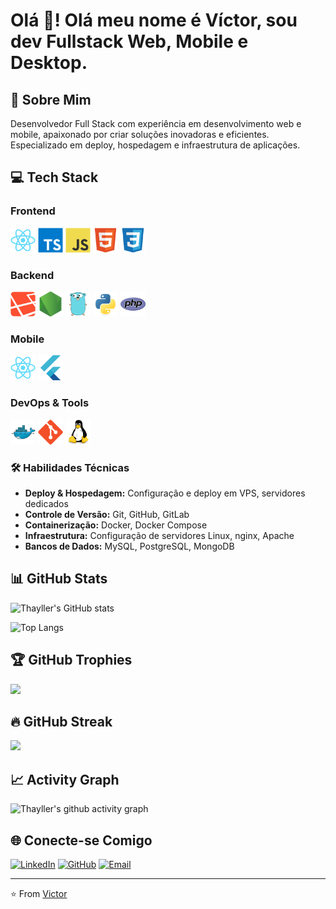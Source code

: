 # Olá 👋! Olá meu nome é Víctor, sou dev Fullstack Web, Mobile e Desktop.

## 🚀 Sobre Mim
Desenvolvedor Full Stack com experiência em desenvolvimento web e mobile, apaixonado por criar soluções inovadoras e eficientes. Especializado em deploy, hospedagem e infraestrutura de aplicações.

## 💻 Tech Stack

### Frontend
<img src="https://raw.githubusercontent.com/devicons/devicon/master/icons/react/react-original.svg" alt="React" width="40" height="40"/>
<img src="https://raw.githubusercontent.com/devicons/devicon/master/icons/typescript/typescript-original.svg" alt="TypeScript" width="40" height="40"/>
<img src="https://raw.githubusercontent.com/devicons/devicon/master/icons/javascript/javascript-original.svg" alt="JavaScript" width="40" height="40"/>
<img src="https://raw.githubusercontent.com/devicons/devicon/master/icons/html5/html5-original.svg" alt="HTML5" width="40" height="40"/>
<img src="https://raw.githubusercontent.com/devicons/devicon/master/icons/css3/css3-original.svg" alt="CSS3" width="40" height="40"/>

### Backend
<img src="https://raw.githubusercontent.com/devicons/devicon/master/icons/laravel/laravel-plain.svg" alt="Laravel" width="40" height="40"/>
<img src="https://raw.githubusercontent.com/devicons/devicon/master/icons/nodejs/nodejs-original.svg" alt="Node.js" width="40" height="40"/>
<img src="https://raw.githubusercontent.com/devicons/devicon/master/icons/go/go-original.svg" alt="Go" width="40" height="40"/>
<img src="https://raw.githubusercontent.com/devicons/devicon/master/icons/python/python-original.svg" alt="Python" width="40" height="40"/>
<img src="https://raw.githubusercontent.com/devicons/devicon/master/icons/php/php-original.svg" alt="PHP" width="40" height="40"/>

### Mobile
<img src="https://raw.githubusercontent.com/devicons/devicon/master/icons/react/react-original.svg" alt="React Native" width="40" height="40"/>
<img src="https://raw.githubusercontent.com/devicons/devicon/master/icons/flutter/flutter-original.svg" alt="Flutter" width="40" height="40"/>

### DevOps & Tools
<img src="https://raw.githubusercontent.com/devicons/devicon/master/icons/docker/docker-original.svg" alt="Docker" width="40" height="40"/>
<img src="https://raw.githubusercontent.com/devicons/devicon/master/icons/git/git-original.svg" alt="Git" width="40" height="40"/>
<img src="https://raw.githubusercontent.com/devicons/devicon/master/icons/linux/linux-original.svg" alt="Linux" width="40" height="40"/>

### 🛠️ Habilidades Técnicas
- **Deploy & Hospedagem:** Configuração e deploy em VPS, servidores dedicados
- **Controle de Versão:** Git, GitHub, GitLab
- **Containerização:** Docker, Docker Compose
- **Infraestrutura:** Configuração de servidores Linux, nginx, Apache
- **Bancos de Dados:** MySQL, PostgreSQL, MongoDB

## 📊 GitHub Stats

![Thayller's GitHub stats](https://github-readme-stats.vercel.app/api?username=THAYLLER&show_icons=true&theme=dark)

![Top Langs](https://github-readme-stats.vercel.app/api/top-langs/?username=THAYLLER&layout=compact&theme=dark)

## 🏆 GitHub Trophies
![](https://github-profile-trophy.vercel.app/?username=THAYLLER&theme=darkhub&no-frame=false&no-bg=false&margin-w=4)

## 🔥 GitHub Streak
![](https://github-readme-streak-stats.herokuapp.com/?user=THAYLLER&theme=dark&hide_border=false)

## 📈 Activity Graph
![Thayller's github activity graph](https://github-readme-activity-graph.vercel.app/graph?username=THAYLLER&theme=react-dark)

## 🌐 Conecte-se Comigo
[![LinkedIn](https://img.shields.io/badge/LinkedIn-%230077B5.svg?logo=linkedin&logoColor=white)](https://linkedin.com/in/seu-linkedin)
[![GitHub](https://img.shields.io/badge/GitHub-%23121011.svg?logo=github&logoColor=white)](https://github.com/THAYLLER)
[![Email](https://img.shields.io/badge/Email-D14836?logo=gmail&logoColor=white)](mailto:thaylervilelacintra@yahoo.com.br)

---
⭐️ From [Victor](https://github.com/victorbp24)
